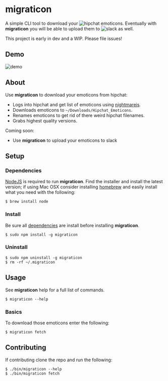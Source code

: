 # migraticon
A simple CLI tool to download your ![hipchat](https://raw.githubusercontent.com/tkdan235/migraticon/4a713d5e94a62a3e4d6fd8b25ce2daecbdf51ea2/images/HipChat_sm.png) emoticons. Eventually with **migraticon** you will be able to upload them to ![slack](https://raw.githubusercontent.com/tkdan235/migraticon/4a713d5e94a62a3e4d6fd8b25ce2daecbdf51ea2/images/slack_sm.png) as well.

This project is early in dev and a WIP. Please file issues!

## Demo

![demo](https://cloud.githubusercontent.com/assets/3709575/12863656/389bb0d0-cc2e-11e5-8a23-6cbec2b14776.gif)

## About

Use **migraticon** to download your emoticons from hipchat:
* Logs into hipchat and get list of emoticons using [nightmarejs](http://www.nightmarejs.org/).
* Downloads emoticons to `~/Downloads/Hipchat_Emoticons`.
* Renames emoticons to get rid of there weird hipchat filenames.
* Grabs highest quality versions.

Coming soon:
* Use **migraticon** to upload your emoticons to slack

## Setup
### Dependencies

[NodeJS](http://nodejs.org/) is required to run **migraticon**. Find the installer and install the latest version; if using Mac OSX consider installing [homebrew](http://brew.sh/) and easily install what you need with the following:  

```
$ brew install node
```

### Install

Be sure all [dependencies](#Dependencies) are install before installing **migraticon**.

```
$ sudo npm install -g migraticon
```

### Uninstall

```
$ sudo npm uninstall -g migraticon
$ rm -rf ~/.migraticon
```

## Usage
See **migraticon** help for a full list of commands.

```
$ migraticon --help
```

### Basics

To download those emoticons enter the following:

```
$ migraticon fetch
```

## Contributing

If contributing clone the repo and run the following:

```
$ ./bin/migraticon --help
$ ./bin/migraticon fetch
```
